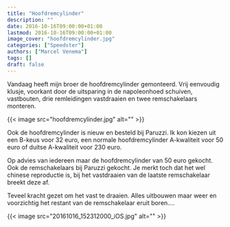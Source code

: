 ```yaml
---
title: "Hoofdremcylinder"
description: ""
date: 2016-10-16T09:00:00+01:00
lastmod: 2016-10-16T09:00:00+01:00
image_cover: "hoofdremcylinder.jpg"
categories: ["Speedster"]
authors: ["Marcel Venema"] 
tags: []
draft: false
---
```


Vandaag heeft mijn broer de hoofdremcylinder gemonteerd. Vrij eenvoudig klusje, voorkant door de uitsparing in de napoleonhoed schuiven, vastbouten, drie remleidingen vastdraaien en twee remschakelaars monteren.

<!--more-->
{{< image src="hoofdremcylinder.jpg" alt="" >}}

Ook de hoofdremcylinder is nieuw en besteld bij Paruzzi. Ik kon kiezen uit een B-keus voor 32 euro, een normale hoofdremcylinder A-kwaliteit voor 50 euro of duitse A-kwaliteit voor 230 euro. 

Op advies van iedereen maar de hoofdremcylinder van 50 euro gekocht. Ook de remschakelaars bij Paruzzi gekocht. Je merkt toch dat het wel chinese reproductie is, bij het vastdraaien van de laatste remschakelaar breekt deze af.

Teveel kracht gezet om het vast te draaien. Alles uitbouwen maar weer en voorzichtig het restant van de remschakelaar eruit boren....

{{< image src="20161016_152312000_iOS.jpg" alt="" >}}

&nbsp;  
